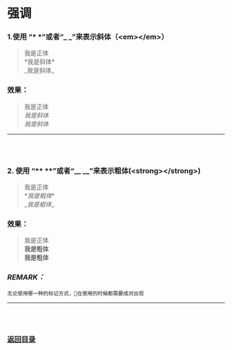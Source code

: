 # **强调**

### 1.使用 “*   *”或者“_   _”来表示斜体（\<em>\</em>）

>   我是正体  
> \*我是斜体*  
> \_我是斜体_

### 效果：

>  我是正体  
> *我是斜体*  
> _我是斜体_

---------
<br><br>

### 2. 使用 “**   **”或者“__   __”来表示粗体(\<strong>\</strong>)

>  我是正体  
>  \**我是粗体**  
>  \__我是粗体__

### 效果：

>  我是正体  
>  **我是粗体**  
>  __我是粗体__

### *REMARK：*
    无论使用哪一种的标记方式，在使用的时候都需要成对出现

---------
<br><br>
###  [返回目录](./README.md)